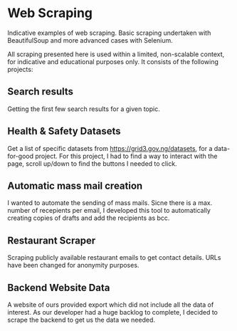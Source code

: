 # Web Scraping
Indicative examples of web scraping. Basic scraping undertaken with BeautifulSoup and more advanced cases with Selenium.

All scraping presented here is used within a limited, non-scalable context, for indicative and educational purposes only.
It consists of the following projects:

## Search results
Getting the first few search results for a given topic.

## Health & Safety Datasets
Get a list of specific datasets from https://grid3.gov.ng/datasets, for a data-for-good project.
For this project, I had to find a way to interact with the page, scroll up/down to find the buttons I needed to click.

## Automatic mass mail creation
I wanted to automate the sending of mass mails.
Sicne there is a max. number of recepients per email, I developed this tool to automatically creating copies of drafts and add the recipients as bcc.

## Restaurant Scraper
Scraping publicly available restaurant emails to get contact details. URLs have been changed for anonymity purposes.

## Backend Website Data
A website of ours provided export which did not include all the data of interest. As our developer had a huge backlog to complete, I decided to scrape the backend to get us the data we needed.


